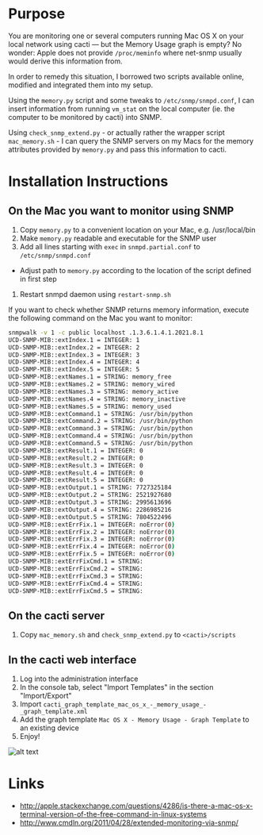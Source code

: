 Purpose
=======
You are monitoring one or several computers running Mac OS X on your local network using cacti — but the Memory Usage graph is empty? No wonder: Apple does not provide `/proc/meminfo` where net-snmp usually would derive this information from.

In order to remedy this situation, I borrowed two scripts available online, modified and integrated them into my setup.

Using the `memory.py` script and some tweaks to `/etc/snmp/snmpd.conf`, I can insert information from running `vm_stat` on the local computer (ie. the computer to be monitored by cacti) into SNMP.

Using `check_snmp_extend.py` - or actually rather the wrapper script `mac_memory.sh` - I can query the SNMP servers on  my Macs for the memory attributes provided by `memory.py` and pass this information to cacti.

Installation Instructions
=========================

On the Mac you want to monitor using SNMP
-----------------------------------------
1. Copy `memory.py` to a convenient location on your Mac, e.g. /usr/local/bin
1. Make `memory.py` readable and executable for the SNMP user
1. Add all lines starting with `exec` in `snmpd.partial.conf` to `/etc/snmp/snmpd.conf`
  * Adjust path to `memory.py` according to the location of the script defined in first step
1. Restart snmpd daemon using `restart-snmp.sh`

If you want to check whether SNMP returns memory information, execute the following command on the Mac you want to monitor:

```bash
snmpwalk -v 1 -c public localhost .1.3.6.1.4.1.2021.8.1
UCD-SNMP-MIB::extIndex.1 = INTEGER: 1
UCD-SNMP-MIB::extIndex.2 = INTEGER: 2
UCD-SNMP-MIB::extIndex.3 = INTEGER: 3
UCD-SNMP-MIB::extIndex.4 = INTEGER: 4
UCD-SNMP-MIB::extIndex.5 = INTEGER: 5
UCD-SNMP-MIB::extNames.1 = STRING: memory_free
UCD-SNMP-MIB::extNames.2 = STRING: memory_wired
UCD-SNMP-MIB::extNames.3 = STRING: memory_active
UCD-SNMP-MIB::extNames.4 = STRING: memory_inactive
UCD-SNMP-MIB::extNames.5 = STRING: memory_used
UCD-SNMP-MIB::extCommand.1 = STRING: /usr/bin/python
UCD-SNMP-MIB::extCommand.2 = STRING: /usr/bin/python
UCD-SNMP-MIB::extCommand.3 = STRING: /usr/bin/python
UCD-SNMP-MIB::extCommand.4 = STRING: /usr/bin/python
UCD-SNMP-MIB::extCommand.5 = STRING: /usr/bin/python
UCD-SNMP-MIB::extResult.1 = INTEGER: 0
UCD-SNMP-MIB::extResult.2 = INTEGER: 0
UCD-SNMP-MIB::extResult.3 = INTEGER: 0
UCD-SNMP-MIB::extResult.4 = INTEGER: 0
UCD-SNMP-MIB::extResult.5 = INTEGER: 0
UCD-SNMP-MIB::extOutput.1 = STRING: 7727325184
UCD-SNMP-MIB::extOutput.2 = STRING: 2521927680
UCD-SNMP-MIB::extOutput.3 = STRING: 2995613696
UCD-SNMP-MIB::extOutput.4 = STRING: 2286985216
UCD-SNMP-MIB::extOutput.5 = STRING: 7804522496
UCD-SNMP-MIB::extErrFix.1 = INTEGER: noError(0)
UCD-SNMP-MIB::extErrFix.2 = INTEGER: noError(0)
UCD-SNMP-MIB::extErrFix.3 = INTEGER: noError(0)
UCD-SNMP-MIB::extErrFix.4 = INTEGER: noError(0)
UCD-SNMP-MIB::extErrFix.5 = INTEGER: noError(0)
UCD-SNMP-MIB::extErrFixCmd.1 = STRING: 
UCD-SNMP-MIB::extErrFixCmd.2 = STRING: 
UCD-SNMP-MIB::extErrFixCmd.3 = STRING: 
UCD-SNMP-MIB::extErrFixCmd.4 = STRING: 
UCD-SNMP-MIB::extErrFixCmd.5 = STRING:
```

On the cacti server
-------------------
1. Copy `mac_memory.sh` and `check_snmp_extend.py` to `<cacti>/scripts`

In the cacti web interface
--------------------------
1. Log into the administration interface
1. In the console tab, select "Import Templates" in the section "Import/Export"
1. Import `cacti_graph_template_mac_os_x_-_memory_usage_-_graph_template.xml`
1. Add the graph template `Mac OS X - Memory Usage - Graph Template` to an existing device
1. Enjoy!

![alt text](https://raw.github.com/emeidi/macosx-memory-snmp/master/mac_memory_usage.png "Example Memory Usage")

Links
=====
* http://apple.stackexchange.com/questions/4286/is-there-a-mac-os-x-terminal-version-of-the-free-command-in-linux-systems
* http://www.cmdln.org/2011/04/28/extended-monitoring-via-snmp/